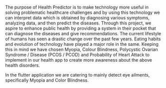 The purpose of Health Predictor is to make technology more useful in solving problematic healthcare challenges and by using this technology we can interpret data which is obtained by diagnosing various symptoms, analyzing data, and then predict the diseases. Through this project, we aspire to enhance public health by providing a system in their pocket that can diagnose the diseases and give recommendations. The current lifestyle of humans has seen a drastic change over the past few years. Eating habits and evolution of technology have played a major role in the same. Keeping this in mind we have chosen Myopia, Colour Blindness, Polycystic Ovarian Syndrome / Disease (PCOS / PCOD) and Probability of Heart Attack to implement in our health app to create more awareness about the above health disorders.

In the flutter application we are catering to mainly detect eye ailments, specifically Myopia and Color Blindness.
